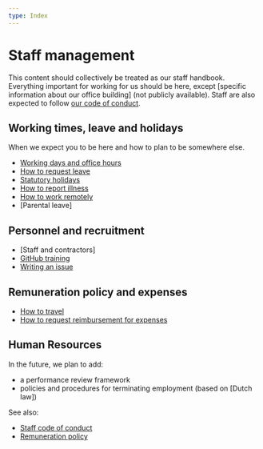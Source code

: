 ```yaml
---
type: Index
---
```


# Staff management

This content should collectively be treated as our staff handbook. Everything important for working for us should be here, except [specific information about our office building] (not publicly available). Staff are also expected to follow [our code of conduct](../../CODE_OF_CONDUCT.md).

## Working times, leave and holidays

When we expect you to be here and how to plan to be somewhere else.

* [Working days and office hours](working-days.md)
* [How to request leave](leave.md)
* [Statutory holidays](/organization/yearly-schedule.md)
* [How to report illness](sickness.md)
* [How to work remotely](remote-working.md)
* [Parental leave]

## Personnel and recruitment

* [Staff and contractors]
* [GitHub training](github-for-newcomers.md)
* [Writing an issue](writing-issues.md)


## Remuneration policy and expenses

* [How to travel](travel.md)
* [How to request reimbursement for expenses](expense.md)

## Human Resources

In the future, we plan to add:

* a performance review framework
* policies and procedures for terminating employment (based on [Dutch law])










See also:

* [Staff code of conduct](../../organization/staff-code-of-conduct.md)
* [Remuneration policy](../../organization/remuneration-policy.md)
